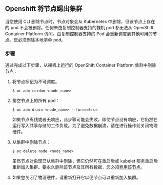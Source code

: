 ## Openshift 将节点踢出集群

当您使用 CLI 删除节点时，节点对象会从 Kubernetes 中删除，但该节点上存在的 pod 不会被删除。任何未由复制控制器支持的裸机 pod 都无法从 OpenShift Container Platform 访问。由复制控制器支持的 Pod 会重新调度到其他可用的节点。您必须删除本地清单 pod。

### 步骤

通过完成以下步骤，从裸机上运行的 OpenShift Container Platform 集群中删除节点：

1. 将节点标记为不可调度。

   ```terminal
   $ oc adm cordon <node_name>
   ```

2. 排空节点上的所有 pod：

   ```terminal
   $ oc adm drain <node_name> --force=true
   ```

   如果节点离线或者无响应，此步骤可能会失败。即使节点没有响应，它仍然在运行写入共享存储的工作负载。为了避免数据崩溃，请在进行操作前关闭物理硬件。

3. 从集群中删除节点：

   ```terminal
   $ oc delete node <node_name>
   ```

   虽然节点对象现已从集群中删除，但它仍然可在重启后或 kubelet 服务重启后重新加入集群。要永久删除该节点及其所有数据，您必须[弃用该节点](https://access.redhat.com/solutions/84663)。

4. 如果您关闭了物理硬件，请重新打开它以便节点可以重新加入集群。